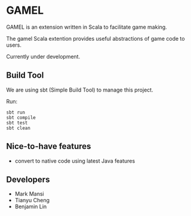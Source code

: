GAMEL
=====
GAMEL is an extension written in Scala to facilitate game making. 

The gamel Scala extention provides useful abstractions of game code to users.

Currently under development.

Build Tool
----------
We are using sbt (Simple Build Tool) to manage this project. 

Run:

  ```
  sbt run
  sbt compile
  sbt test
  sbt clean
  ```

Nice-to-have features
---------------------
+ convert to native code using latest Java features

Developers
----------
+ Mark Mansi
+ Tianyu Cheng
+ Benjamin Lin
